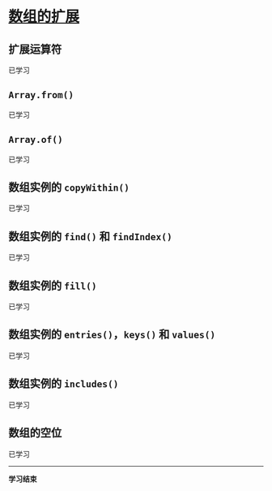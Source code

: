 # [数组的扩展](http://es6.ruanyifeng.com/#docs/array)

## 扩展运算符

已学习

## `Array.from()`

已学习

## `Array.of()`

已学习

## 数组实例的 `copyWithin()`

已学习

## 数组实例的 `find()` 和 `findIndex()`

已学习

## 数组实例的 `fill()`

已学习

## 数组实例的 `entries()`，`keys()` 和 `values()`

已学习

## 数组实例的 `includes()`

已学习

## 数组的空位

已学习

---

**学习结束**